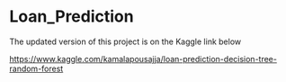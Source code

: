 # Loan_Prediction

The updated version of this project is on the Kaggle link below

https://www.kaggle.com/kamalapousajja/loan-prediction-decision-tree-random-forest

